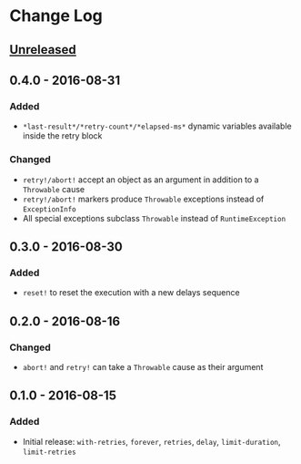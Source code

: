 # Change Log

## [Unreleased]

## 0.4.0 - 2016-08-31
### Added
- `*last-result*/*retry-count*/*elapsed-ms*` dynamic variables available inside
  the retry block
### Changed
- `retry!/abort!` accept an object as an argument in addition to a `Throwable` cause
- `retry!/abort!` markers produce `Throwable` exceptions instead of `ExceptionInfo`
- All special exceptions subclass `Throwable` instead of `RuntimeException`

## 0.3.0 - 2016-08-30
### Added
- `reset!` to reset the execution with a new delays sequence

## 0.2.0 - 2016-08-16
### Changed
- `abort!` and `retry!` can take a `Throwable` cause as their argument

## 0.1.0 - 2016-08-15
### Added
- Initial release: `with-retries`, `forever`, `retries`, `delay`,
  `limit-duration`, `limit-retries`

[Unreleased]: https://github.com/your-name/manifail/compare/0.4.0...HEAD
